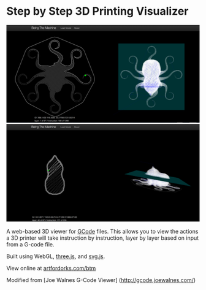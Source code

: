 Step by Step 3D Printing Visualizer
============
![Screenshot](https://github.com/Devendork/gcode-viewer/raw/master/screenshots/base_view.png)
![Screenshot](https://github.com/Devendork/gcode-viewer/raw/master/screenshots/layer_view.png)


A web-based 3D viewer for [GCode](http://en.wikipedia.org/wiki/G-code) files. This allows you to 
view the actions a 3D printer will take instruction by instruction, layer by layer based on input
from a G-code file. 

Built using WebGL, [three.js](https://github.com/mrdoob/three.js/), and [svg.js](https://github.com/wout/svg.js).

View online at [artfordorks.com/btm](http://artfordorks.com/btm)

Modified from [Joe Walnes G-Code Viewer] (http://gcode.joewalnes.com/)


